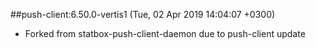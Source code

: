 ##push-client:6.50.0-vertis1 (Tue, 02 Apr 2019 14:04:07 +0300)

  * Forked from statbox-push-client-daemon due to push-client update
